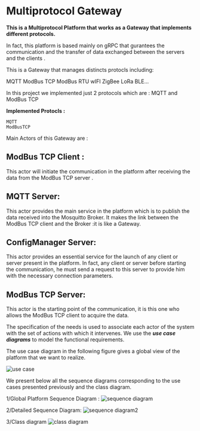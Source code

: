 # Multiprotocol Gateway 

**This is a Multiprotocol Platform that works as a Gateway that 
implements different protocols.**


In fact, this platform is based mainly on gRPC that gurantees the communication and the transfer of data exchanged between the servers and the clients .

This is a Gateway that manages distincts protocls including:

   MQTT
   ModBus TCP
   ModBus RTU 
   wIFI
   ZigBee
   LoRa
   BLE...
 
In this project we implemented just 2 protocols which are : MQTT and ModBus TCP

**Implemented Protocls :**

    MQTT
    ModBusTCP

Main Actors of this Gateway are :

## ModBus TCP Client :
 This actor will initiate the communication in the platform after receiving the data from the ModBus TCP server .

## MQTT Server:
 This actor provides the main service in the platform which is to publish the data received into the Mosquitto Broker. It makes the link between the ModBus TCP client and the Broker :it is like a Gateway.

## ConfigManager Server:
 This actor provides an essential service for the launch of any client or server present in the platform. In fact, any client or server before starting the communication, he must send a request to this server to provide him with the necessary connection parameters.

## ModBus TCP Server:
 This actor is the starting point of the communication, it is this one who allows the ModBus TCP client to acquire the data.

The specification of the needs is used to associate each actor of the system with the set of actions with which it intervenes. We use the **_use case diagrams_** to model the functional requirements.

The use case diagram in the following figure gives a global view of the platform that we want to realize.

![use case](https://user-images.githubusercontent.com/87174876/167430386-b85a8edc-ee19-4df4-9e37-c4650968bf62.png)

We present below all the sequence diagrams corresponding to the use cases presented previously and the class diagram.

1/Global Platform Sequence Diagram :
![sequence diagram](https://user-images.githubusercontent.com/87174876/167430412-f2ff18e4-dcd8-4d50-83fe-27ee60f2d60c.png)

2/Detailed Sequence Diagram:
![sequence diagram2](https://user-images.githubusercontent.com/87174876/167430453-053813d3-3e7e-4784-b3ab-b07702e6f584.png)

3/Class diagram 
![class diagram](https://user-images.githubusercontent.com/87174876/167430488-60b77bcd-5957-4de1-8ebf-8cede2e0ea1f.png)

